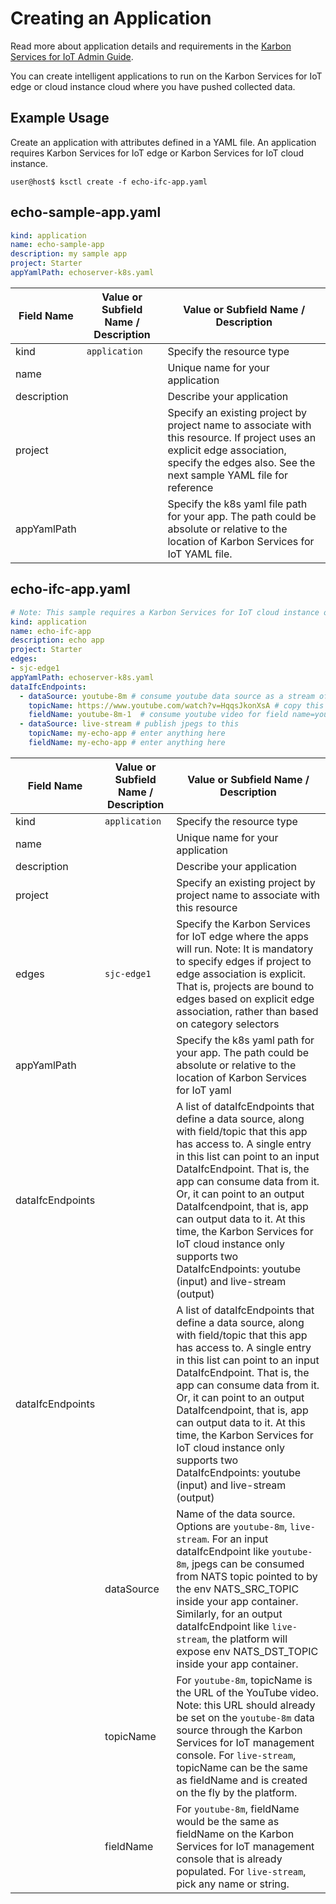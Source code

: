 # Creating an Application

Read more about application details and requirements in the [Karbon Services for IoT Admin Guide](https://portal.nutanix.com/#/page/docs/details?targetId=Xi-IoT-Infra-Admin-Guide:Xi-IoT-Infra-Admin-Guide).

You can create intelligent applications to run on the Karbon Services for IoT edge or cloud instance cloud where you have pushed collected data.

## Example Usage

Create an application with attributes defined in a YAML file. An application requires Karbon Services for IoT edge or Karbon Services for IoT cloud instance.

`user@host$ ksctl create -f echo-ifc-app.yaml`

## echo-sample-app.yaml

``` yaml
kind: application
name: echo-sample-app
description: my sample app
project: Starter
appYamlPath: echoserver-k8s.yaml 
```

| Field Name | Value or Subfield Name / Description | Value or Subfield Name / Description |
|----------------|----------------|----------------|
| kind | `application` | Specify the resource type  |
| name |     | Unique name for your application |
| description |     | Describe your application |
| project  |  | Specify an existing project by project name to associate with this resource. If project uses an explicit edge association, specify the edges also. See the next sample YAML file for reference |
| appYamlPath |  | Specify the k8s yaml file path for your app. The path could be absolute or relative to the location of Karbon Services for IoT YAML file. |

## echo-ifc-app.yaml

``` yaml
# Note: This sample requires a Karbon Services for IoT cloud instance or deployments. See https://www.nutanix.com/products/iot
kind: application
name: echo-ifc-app
description: echo app
project: Starter
edges:
- sjc-edge1 
appYamlPath: echoserver-k8s.yaml
dataIfcEndpoints:
  - dataSource: youtube-8m # consume youtube data source as a stream of jpegs
    topicName: https://www.youtube.com/watch?v=HqqsJkonXsA # copy this url from the UI for now
    fieldName: youtube-8m-1  # consume youtube video for field name=youtube-8m-1
  - dataSource: live-stream # publish jpegs to this 
    topicName: my-echo-app # enter anything here
    fieldName: my-echo-app # enter anything here
```

| Field Name | Value or Subfield Name / Description | Value or Subfield Name / Description |
|----------------|----------------|----------------|
| kind | `application` | Specify the resource type  |
| name |     | Unique name for your application |
| description |     | Describe your application |
| project  |  | Specify an existing project by project name to associate with this resource |
| edges | `sjc-edge1`   | Specify the Karbon Services for IoT edge where the apps will run. Note: It is mandatory to specify edges if project to edge association is explicit. That is, projects are bound to edges based on explicit edge association, rather than based on category selectors |
| appYamlPath |  | Specify the k8s yaml path for your app. The path could be absolute or relative to the location of Karbon Services for IoT yaml |
| dataIfcEndpoints | | A list of dataIfcEndpoints that define a data source, along with field/topic that this app has access to. A single entry in this list can point to an input DataIfcEndpoint. That is, the app can consume data from it. <br /> Or, it can point to an output DataIfcendpoint, that is, app can output data to it. At this time, the Karbon Services for IoT cloud instance only supports two DataIfcEndpoints: youtube (input) and live-stream (output) |
| dataIfcEndpoints | | A list of dataIfcEndpoints that define a data source, along with field/topic that this app has access to. A single entry in this list can point to an input DataIfcEndpoint. That is, the app can consume data from it. <br /> Or, it can point to an output DataIfcendpoint, that is, app can output data to it. At this time, the Karbon Services for IoT cloud instance only supports two DataIfcEndpoints: youtube (input) and live-stream (output) |
||dataSource| Name of the data source. Options are `youtube-8m`, `live-stream`. For an input dataIfcEndpoint like `youtube-8m`, jpegs can be consumed from NATS topic pointed to by the env NATS_SRC_TOPIC inside your app container. Similarly, for an output dataIfcEndpoint like `live-stream`, the platform will expose env NATS_DST_TOPIC inside your app container.
|| topicName| For `youtube-8m`, topicName is the URL of the YouTube video. Note: this URL should already be set on the  `youtube-8m` data source through the Karbon Services for IoT management console. For `live-stream`, topicName can be the same as fieldName and is created on the fly by the platform.
||fieldName| For `youtube-8m`, fieldName would be the same as fieldName on the Karbon Services for IoT management console that is already populated. For `live-stream`, pick any name or string.
